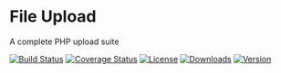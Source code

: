 # File Upload

A complete PHP upload suite

[![Build Status](https://travis-ci.org/dschoenbauer/file-upload.svg?branch=develop)](https://travis-ci.org/dschoenbauer/file-upload)
[![Coverage Status](https://coveralls.io/repos/github/dschoenbauer/file-upload/badge.svg?branch=develop)](https://coveralls.io/github/dschoenbauer/file-upload?branch=develop)
[![License](https://img.shields.io/packagist/l/dschoenbauer/file-upload.svg)](https://github.com/dschoenbauer/file-upload)
[![Downloads](https://img.shields.io/packagist/dt/dschoenbauer/file-upload.svg)](https://packagist.org/packages/dschoenbauer/file-upload)
[![Version](https://img.shields.io/packagist/v/dschoenbauer/file-upload.svg)](https://github.com/dschoenbauer/file-upload/releases)
